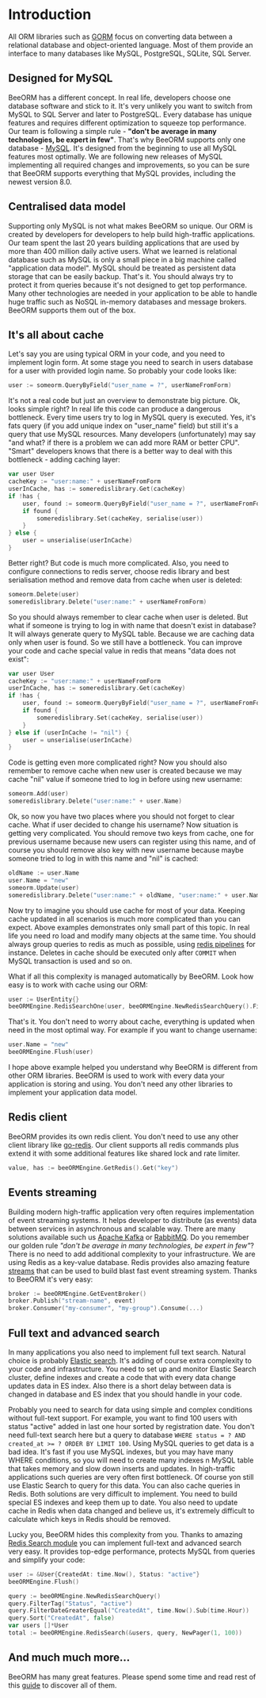 # Introduction

All ORM libraries such as [GORM](https://gorm.io/) 
focus on converting data between a relational database and object-oriented language.
Most of them provide an interface to many databases like  MySQL, PostgreSQL, SQLite, SQL Server.

## Designed for MySQL

BeeORM has a different concept. In real life, developers choose one database software and stick to it.
It's very unlikely you want to switch from MySQL to SQL Server and later to PostgreSQL. 
Every database has unique features and requires different optimization to squeeze top performance.
Our team is following a simple rule - **"don't be average in many technologies, be expert in few"**.
That's why BeeORM supports only one database - [MySQL](https://www.mysql.com/). It's designed from
the beginning to use all MySQL features most optimally. We are following new releases of MySQL
implementing all required changes and improvements, so you can be sure that BeeORM supports everything that MySQL provides, including the newest version 8.0.

## Centralised data model

Supporting only MySQL is not what makes BeeORM so unique. Our ORM is created by developers for developers
to help build high-traffic applications. Our team spent the last 20 years
building applications that are used by more than 400 million daily active users. What we learned
is relational database such as MySQL is only a small piece in a big machine called 
"application data model". MySQL should be treated as persistent data storage that can be easily backup. That's it. You should always try to protect it from queries because it's not designed to
get top performance. Many other technologies are needed in your application to be able
to handle huge traffic such as NoSQL in-memory databases and message brokers. BeeORM supports them out
of the box.

## It's all about cache

Let's say you are using typical ORM in your code, and you need to implement login form.
At some stage you need to search in users database for a user with provided login name.
So probably your code looks like:
```go
user := someorm.QueryByField("user_name = ?", userNameFromForm)
```

It's not a real code but just an overview to demonstrate big picture.
Ok, looks simple right? In real life this code can produce a dangerous bottleneck.
Every time users try to log in MySQL query is executed. Yes, it's fats query 
(if you add unique index on "user_name" field) but still it's a query that use MySQL resources.
Many developers (unfortunately) may say "and what? if there is a problem we can add more RAM or better CPU".
"Smart" developers knows that there is a better way to deal with this bottleneck - adding caching layer:

```go
var user User
cacheKey := "user:name:" + userNameFromForm
userInCache, has := someredislibrary.Get(cacheKey)
if !has {
    user, found := someorm.QueryByField("user_name = ?", userNameFromForm)
    if found {
        someredislibrary.Set(cacheKey, serialise(user))    
    }
} else {
    user = unserialise(userInCache)
}
```

Better right? But code is much more complicated. Also, you need to configure connections
to redis server, choose redis library and best serialisation method and remove data from cache when user 
is deleted:

```go
someorm.Delete(user)
someredislibrary.Delete("user:name:" + userNameFromForm)
```

So you should always remember to clear cache when user is deleted. 
But what if someone is trying to log in with name that doesn't exist in database?
It will always generate query to MySQL table. Because we are caching data only when user is found.
So we still have a bottleneck. You can improve your code and cache special value in redis that
means "data does not exist":

```go
var user User
cacheKey := "user:name:" + userNameFromForm
userInCache, has := someredislibrary.Get(cacheKey)
if !has {
    user, found := someorm.QueryByField("user_name = ?", userNameFromForm)
    if found {
        someredislibrary.Set(cacheKey, serialise(user))    
    }
} else if (userInCache != "nil") {
    user = unserialise(userInCache)
}
```
Code is getting even more complicated right? Now you should also remember to remove cache
when new user is created because we may cache "nil" value if someone tried to log in before using new 
username:

```go
someorm.Add(user)
someredislibrary.Delete("user:name:" + user.Name)
```

Ok, so now you have two places where you should not forget to clear cache. What if user decided
to change his username? Now situation is getting very complicated. You should remove two keys from cache,
one for previous username because new users can register using this name, and of course you should remove
also key with new username because maybe someone tried to log in with this name and "nil" is cached:

```go
oldName := user.Name
user.Name = "new"
someorm.Update(user)
someredislibrary.Delete("user:name:" + oldName, "user:name:" + user.Name)
```

Now try to imagine you should use cache for most of your data. Keeping cache updated in
all scenarios is much more complicated than you can expect. Above examples demonstrates only small
part of this topic. In real life you need ro load and modify many objects at the same time.
You should always group queries to redis as much as possible, using [redis pipelines](https://redis.io/topics/pipelining)
for instance. Deletes in cache should be executed only after `COMMIT` when MySQL transaction is used and so on.

What if all this complexity is managed automatically by BeeORM. Look how easy is to work with cache using our ORM:

```go
user := UserEntity{}
beeORMEngine.RedisSearchOne(user, beeORMEngine.NewRedisSearchQuery().FilterString("user_name", userNameFromForm))
```

That's it. You don't need to worry about cache, everything is updated when need in the most optimal way.
For example if you want to change username:

```go
user.Name = "new"
beeORMEngine.Flush(user)
```

I hope above example helped you understand why BeeORM is different from other ORM libraries. BeeORM
is used to work with every data your application is storing and using. You don't need any other libraries to
implement your application data model.

## Redis client

BeeORM provides its own redis client. You don't need to use any other client library like
[go-redis](https://github.com/go-redis/redis). Our client supports all redis commands plus extend
it with some additional features like shared lock and rate limiter.

```go
value, has := beeORMEngine.GetRedis().Get("key")
```

## Events streaming

Building modern high-traffic application very often requires 
implementation of event streaming systems. It helps developer to distribute (as events) 
data between services in asynchronous and scalable way. There are many 
solutions available such us [Apache Kafka](https://kafka.apache.org/) or 
[RabbitMQ](https://www.rabbitmq.com/). Do you remember our golden rule 
*"don't be average in many technologies, be expert in few"*? There is no need to add
additional complexity to your infrastructure. We are using Redis as a key-value database.
Redis provides also amazing feature [streams](https://redis.io/topics/streams-intro) that
can be used to build blast fast event streaming system. Thanks to BeeORM it's very easy:

```go
broker := beeORMEngine.GetEventBroker()
broker.Publish("stream-name", event)
broker.Consumer("my-consumer", "my-group").Consume(...)
```

## Full text and advanced search

In many applications you also need to implement full text search.
Natural choice is probably [Elastic search](https://www.elastic.co/). 
It's adding of course extra complexity to your code and infrastructure.
You need to set up and monitor Elastic Search cluster, define indexes 
and create a code that with every data change updates data in ES index. 
Also there is a short delay between data is changed in database and ES index 
that you should handle in your code. 

Probably you need to search for data using simple and complex conditions without
full-text support. For example, you want to find 100 users with status "active" 
added in last one hour sorted by registration date. You don't need full-text search here
but a query to database `WHERE status = ? AND created_at >= ? ORDER BY LIMIT 100`.
Using MySQL queries to get data is a bad idea. It's fast if you use MySQL indexes, 
but you may have many WHERE conditions, so you will need to create many 
indexes n MySQL table that takes memory and slow down inserts and updates. In high-traffic
applications such queries are very often first bottleneck. Of course yon still
use Elastic Search to query for this data. You can also cache queries in Redis.
Both solutions are very difficult to implement. You need to build special ES indexes and keep
them up to date. You also need to update cache in Redis when data changed and believe us, it's
extremely difficult to calculate which keys in Redis should be removed.

Lucky you, BeeORM hides this complexity from you. Thanks to amazing 
[Redis Search module](https://github.com/RediSearch/RediSearch) you can implement 
full-text and advanced search very easy. It provides top-edge performance, protects MySQL
from queries and simplify your code:

```go
user := &User{CreatedAt: time.Now(), Status: "active"}
beeORMEngine.Flush()

query := beeORMEngine.NewRedisSearchQuery()
query.FilterTag("Status", "active")
query.FilterDateGreaterEqual("CreatedAt", time.Now().Sub(time.Hour))
query.Sort("CreatedAt", false)
var users []*User
total := beeORMEngine.RedisSearch(&users, query, NewPager(1, 100))
```

## And much much more...

BeeORM has many great features. Please spend some time and read rest of this
[guide](/guide/registry.html) to discover all of them.
